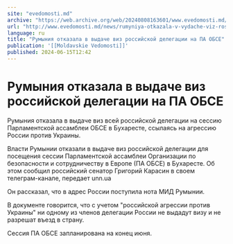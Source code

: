 ```yaml
---
site: "evedomosti.md"
archive: "https://web.archive.org/web/20240808163601/www.evedomosti.md/news/rumyniya-otkazala-v-vydache-viz-rossijskoj-delegacii-na-pa-o"
url: "http://www.evedomosti.md/news/rumyniya-otkazala-v-vydache-viz-rossijskoj-delegacii-na-pa-o"
language: ru
title: "Румыния отказала в выдаче виз российской делегации на ПА ОБСЕ"
publication: '[[Moldavskie Vedomosti]]'
published: 2024-06-15T12:42
---
```


# Румыния отказала в выдаче виз российской делегации на ПА ОБСЕ

Румыния отказала в выдаче виз всей российской делегации на сессию Парламентской ассамблеи ОБСЕ в Бухаресте, ссылаясь на агрессию России против Украины.

Власти Румынии отказали в выдаче виз российской делегации для посещения сессии Парламентской ассамблеи Организации по безопасности и сотрудничеству в Европе (ПА ОБСЕ) в Бухаресте. Об этом сообщил российский сенатор Григорий Карасин в своем телеграм-канале, передает unn.ua

Он рассказал, что в адрес России поступила нота МИД Румынии.

В документе говорится, что с учетом "российской агрессии против Украины" ни одному из членов делегации России не выдадут визу и не разрешат въезд в страну.

Сессия ПА ОБСЕ запланирована на конец июня.